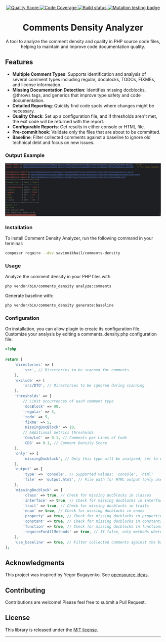 <p align="center">
    <a href="https://scrutinizer-ci.com/g/savinmikhail/Comments-Density/?branch=main">
        <img src="https://scrutinizer-ci.com/g/savinmikhail/Comments-Density/badges/quality-score.png?b=main" alt="Quality Score">
    </a>
    <a href="https://scrutinizer-ci.com/g/savinmikhail/Comments-Density/?branch=main">
        <img src="https://scrutinizer-ci.com/g/savinmikhail/Comments-Density/badges/coverage.png?b=main" alt="Code Coverage">
    </a>
    <a href="https://scrutinizer-ci.com/g/savinmikhail/Comments-Density/?branch=main">
        <img src="https://scrutinizer-ci.com/g/savinmikhail/Comments-Density/badges/build.png?b=main" alt="Build status">
    </a>
    <a href="https://dashboard.stryker-mutator.io/reports/github.com/savinmikhail/Comments-Density/main">
        <img src="https://dashboard.stryker-mutator.io/reports/github.com/savinmikhail/Comments-Density/main" alt="Mutation testing badge">
    </a>
</p>

<h1 align="center">Comments Density Analyzer</h1>

<p align="center">A tool to analyze the comment density and quality in PHP source code files, helping to maintain and improve code documentation quality.</p>

## Features

- **Multiple Comment Types**: Supports identification and analysis of several comment types including regular, 
docblocks, TODOs, FIXMEs, and license information.
- **Missing Documentation Detection**:  Identifies missing docblocks, @throws tags, and generics that improve type safety and code documentation.
- **Detailed Reporting**: Quickly find code spots where changes might be necessary.
- **Quality Check**: Set up a configuration file, and if thresholds aren't met, the exit code will be returned with the report.
- **Configurable Reports**:  Get results in either console or HTML file.
- **Pre-commit hook**: Validate only the files that are about to be committed.
- **Baseline**:  Filter collected comments against a baseline to ignore old technical debt and focus on new issues.

### Output Example 
![Output Example](./example_for_readme.png)

### Installation

To install Comment Density Analyzer, run the following command in your terminal:

```bash
composer require --dev savinmikhail/comments-density
```

### Usage

Analyze the comment density in your PHP files with:

```bash
php vendor/bin/comments_density analyze:comments
```

Generate baseline with:
```bash
php vendor/bin/comments_density generate:baseline
```

### Configuration

On installation, you can allow plugin to create its configuration file.
Customize your analysis by editing a comments_density.php configuration file:

```php
<?php

return [
    'directories' => [
        'src', // Directories to be scanned for comments
    ],
    'exclude' => [
        'src/DTO', // Directories to be ignored during scanning
    ],
    'thresholds' => [
        // Limit occurrences of each comment type
        'docBlock' => 90, 
        'regular' => 5,
        'todo' => 5,
        'fixme' => 5,
        'missingDocBlock' => 10,
        // Additional metrics thresholds
        'Com/LoC' => 0.1, // Comments per Lines of Code
        'CDS' => 0.1, // Comment Density Score
    ],
    'only' => [
        'missingDocblock', // Only this type will be analyzed; set to empty array for full statistics
    ],
    'output' => [
        'type' => 'console', // Supported values: 'console', 'html'
        'file' => 'output.html', // File path for HTML output (only used if type is 'html')
    ],
    'missingDocblock' => [
        'class' => true, // Check for missing docblocks in classes
        'interface' => true, // Check for missing docblocks in interfaces
        'trait' => true, // Check for missing docblocks in traits
        'enum' => true, // Check for missing docblocks in enums
        'property' => true, // Check for missing docblocks in properties
        'constant' => true, // Check for missing docblocks in constants
        'function' => true, // Check for missing docblocks in functions
        'requireForAllMethods' => true, // If false, only methods where @throws tag or generic can be applied will be checked
    ],
    'use_baseline' => true, // Filter collected comments against the baseline stored in comments_density.sqlite
];

```

## Acknowledgments

This project was inspired by Yegor Bugayenko. See [opensource ideas](https://gist.github.com/yegor256/5bddb12ce88a6cba44d578c567031508).

## Contributing

Contributions are welcome! Please feel free to submit a Pull Request.

## License

This library is released under the [MIT license](LICENSE).

___
    